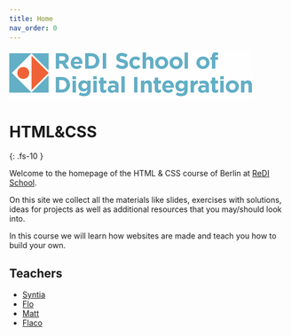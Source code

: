 ```yaml
---
title: Home
nav_order: 0
---
```


![ReDI School](redi_banner.png)

# HTML&CSS

{: .fs-10 }

Welcome to the homepage of the HTML & CSS course of Berlin at [ReDI School](https://www.redi-school.org).

On this site we collect all the materials like slides, exercises with solutions, ideas for projects
as well as additional resources that you may/should look into.

In this course we will learn how websites are made and teach you how to build your own.

## Teachers

- [Syntia](https://github.com/sintijab)
- [Flo](https://github.com/flobarndt)
- [Matt](https://github.com/mdole)
- [Flaco](https://github.com/flacozacarias)
